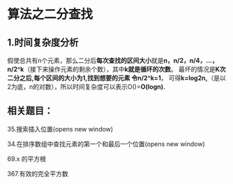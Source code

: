 
# 算法之二分查找

## 1.时间复杂度分析

假使总共有n个元素，那么二分后**每次查找的区间大小**就是**n，n/2，n/4，…，n/2^k**（接下来操作元素的剩余个数），其中**k就是循环的次数**。
最坏的情况是**K次二分之后,每个区间的大小为1,**找到想要的元素
令**n/2^k=1**，
可得**k=log2n,**（是以2为底，n的对数），所以时间复杂度可以表示O()=**O(logn).**

## 相关题目：

35.搜索插入位置(opens new window)

34.在排序数组中查找元素的第一个和最后一个位置(opens new window)

69.x 的平方根

367.有效的完全平方数

